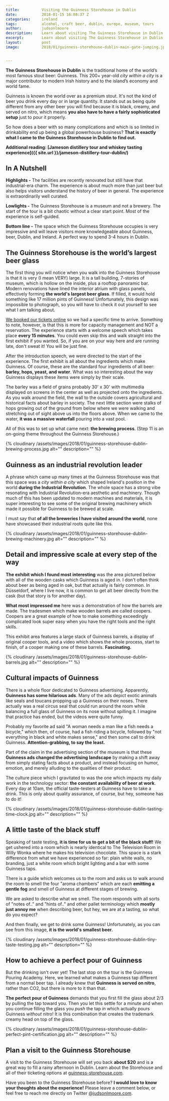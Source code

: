 ```yaml
---
title:			Visiting the Guinness Storehouse in Dublin
date:			2018-01-15 16:08:37 Z
categories:		ireland
tags:			alcohol, craft beer, dublin, europe, museum, tours
author:			judsonlmoore
description:	Learn about visiting The Guinness Storehouse in Dublin, the traditional home of the world’s most famous stout beer, Guinness. This 200+ year old city within a city is a major contributor to modern Irish history and to the island’s economy and world fame.
excerpt:		Learn about visiting The Guinness Storehouse in Dublin, the traditional home of the world’s most famous stout beer, Guinness. This 200+ year old city within a city is a major contributor to modern Irish history and to the island’s economy and world fame.
layout:			post
image:			2018/01/guinness-storehouse-dublin-main-gate-jumping.jpg


---
```


**The Guinness Storehouse in Dublin** is the traditional home of the world’s most famous stout beer: Guinness. This 200+ year-old _city within a city_ is a major contributor to modern Irish history and to the island’s economy and world fame.

Guinness is known the world over as a premium stout. It's not the kind of beer you drink every day or in large quantity. It stands out as being quite different from any other beer you will find because it is black, creamy, and served on nitro, which means **you also have to have a fairly sophisticated setup** just to pour it properly.

So how does a beer with so many complications and which is so limited in drinkability end up being a global powerhouse business? **That is exactly what I came to the Guinness Storehouse in Dublin to find out.**

**Additional reading: [Jameson distillery tour and whiskey tasting experience]({{ site.url }}/jameson-distillery-tour-dublin/)**

## In A Nutshell

**Highlights -** The facilities are recently renovated but still have that industrial-era charm. The experience is about much more than just beer but also helps visitors understand the history of beer in general. The experience is extraordinarily well curated.

**Lowlights -** The Guinness Storehouse is a museum and not a brewery. The start of the tour is a bit chaotic without a clear start point. Most of the experience is self-guided.

**Bottom line -** The space which the Guinness Storehouse occupies is very impressive and will leave visitors more knowledgeable about Guinness, beer, Dublin, and Ireland. A perfect way to spend 3-4 hours in Dublin.

## The Guinness Storehouse is the world’s largest beer glass

The first thing you will notice when you walk into the Guinness Storehouse is that it is very (I mean VERY) large. It is a tall building, 7-stories of museum, which is hollow on the inside, plus a rooftop panoramic bar. Modern renovations have lined the interior atrium with glass panels, effectively forming **the world's largest beer glass**. If filled, it would hold something like 17 million pints of Guinness! Unfortunately, this design was impossible to photograph, so you will have to check it out yourself to see what I am talking about.

[We booked our tickets online](https://www.guinness-storehouse.com/en/tickets) so we had a specific time to arrive. Something to note, however, is that this is more for capacity management and NOT a reservation. The experience starts with a welcome speech which takes place **every 15 minutes**. You could even skip this and walk straight into the first exhibit if you wanted. So, if you are on your way here and are running late, don't sweat it! You will be just fine.

After the introduction speech, we were directed to the start of the experience. The first exhibit is all about the ingredients which make Guinness. Of course, these are the standard four ingredients of all beer: **barley, hops, yeast, and water**. What was so interesting about the way Guinness displays these items were simply by their scale.

The barley was a field of grains probably 30' x 30' with multimedia displayed on screens in the center as well as projected onto the ingredients. As you walk around the field, the wall to the outside covers agricultural and historical facts about barley in society. The next little section were stalks of hops growing out of the ground from below where we were walking and stretching out of sight above us into the floors above. When we came to the water, **it was a massive waterfall** pouring into a vast pool.

All of this was to set up what came next: **the brewing process**. (Step 11 is an on-going theme throughout the Guinness Storehouse.)

{% cloudinary /assets/images/2018/01/guinness-storehouse-dublin-brewing-process.jpg alt="" description="" %}

## Guinness as an industrial revolution leader

A phrase which came up many times at the Guinness Storehouse was that this space was a *city within a city* which shaped Ireland's position in the world **during the Industrial Revolution**. The whole space has a strong vibe resonating with Industrial Revolution-era aesthetic and machinery. Though much of this has been updated to modern machines and materials, it is super interesting to see some of the original brewing machinery which made it possible for Guinness to be brewed at scale.

I must say that **of all the breweries I have visited around the world**, none have showcased their industrial roots quite like this.

{% cloudinary /assets/images/2018/01/guinness-storehouse-dublin-brewing-machinery.jpg alt="" description="" %}

## Detail and impressive scale at every step of the way

**The exhibit which I found most interesting** was the area pictured below with all of the wooden casks which Guinness is aged in. I don't often think about beer as being aged in oak, but that actually is fairly common. In Düsseldorf, where I live now, it is common to get alt beer directly from the cask (but that story is for another day).

**What most impressed me** here was a demonstration of how the barrels are made. The tradesmen which make wooden barrels are called coopers. Coopers are a great example of how to make something exceedingly complicated look super easy when you have the right tools and the right skills.

This exhibit area features a large stack of Guinness barrels, a display of original cooper tools, and a video which shows the whole process, start to finish, of a cooper making one of these barrels. **Fascinating.**

{% cloudinary /assets/images/2018/01/guinness-storehouse-dublin-barrels.jpg alt="" description="" %}

## Cultural impacts of Guinness

There is a whole floor dedicated to Guinness advertising. Apparently, **Guinness has some hilarious ads**. Many of the ads depict exotic animals like seals and toucans propping up a Guinness on their noses. There actually was a real circus seal that could run around the room while balancing a full glass of Guinness on its nose without spilling it. I imagine that practice has ended, but the videos were quite funny.

Probably my favorite ad said "A woman needs a man like a fish needs a bicycle," which then, of course, had a fish riding a bicycle, followed by "not everything in black and white makes sense," and then some call to drink Guinness. **Attention-grabbing, to say the least.**

Part of the claim in the advertising section of the museum is that these **Guinness ads changed the advertising landscape** by making a shift away from simply stating facts about a product, and instead focusing on humor, emotion, and merely alluding to the qualities of their product.

The culture piece which I gravitated to was the one which impacts my daily work in the technology sector: **the constant availability of beer at work**. Every day at 10am, the official taste-testers at Guinness have to take a drink. This is only about quality assurance, of course, but hey, someone has to do it!

{% cloudinary /assets/images/2018/01/guinness-storehouse-dublin-tasting-time-clock.jpg alt="" description="" %}

## A little taste of the black stuff

Speaking of taste testing, **it is time for us to get a bit of the black stuff!** We get ushered into a room which is nearly identical to The Television Room in Willy Wonka where he makes his television chocolate. This space is a stark difference from what we have experienced so far: plain white walls, no branding, just a white room which bright lighting and a bar with some Guinness taps.

There is a guide which welcomes us to the room and asks us to walk around the room to smell the four "aroma chambers" which are each **emitting a gentle fog** and smell of Guinness at different stages of brewing.

We are asked to describe what we smell. The room responds with all sorts of "notes of.." and "hints of.." and other pallet terminology which **mostly just annoy me** when describing beer, but hey, we are at a tasting, so what do you expect?

And then finally, we get to drink some Guinness! Unfortunately, as you can see from this image, **it is the world's smallest beer.**

{% cloudinary /assets/images/2018/01/guinness-storehouse-dublin-tiny-taste-testing.jpg alt="" description="" %}

## How to achieve a perfect pour of Guinness

But the drinking isn't over yet! The last stop on the tour is the Guinness Pouring Academy. Here, we learned what makes a Guinness tap different from a normal beer tap. I already knew that **Guinness is served on nitro**, rather than CO2, but there is more to it than that.

**The perfect pour of Guinness** demands that you first fill the glass about 2/3 by pulling the tap toward you. Then you let this settle for a minute and when you continue filling the glass you *push* the tap *in* which actually pours Guinness *without* nitro! It is this combination that creates the trademark creamy head on top of the glass.

{% cloudinary /assets/images/2018/01/guinness-storehouse-dublin-perfect-pint-certification.jpg alt="" description="" %}

## Plan a visit to the Guinness Storehouse

A visit to the Guinness Storehouse will set you back **about \$20** and is a great way to fill a rainy afternoon in Dublin. Learn about the Storehouse and all of their ticketing options at [guinness-storehouse.com](https://www.guinness-storehouse.com/en).

Have you been to the Guinness Storehouse before? **I would love to know your thoughts about the experience!** Please leave a comment below, or feel free to reach me directly on Twitter [@judsonlmoore.com](https://www.twitter.com/judsonlmoore).

